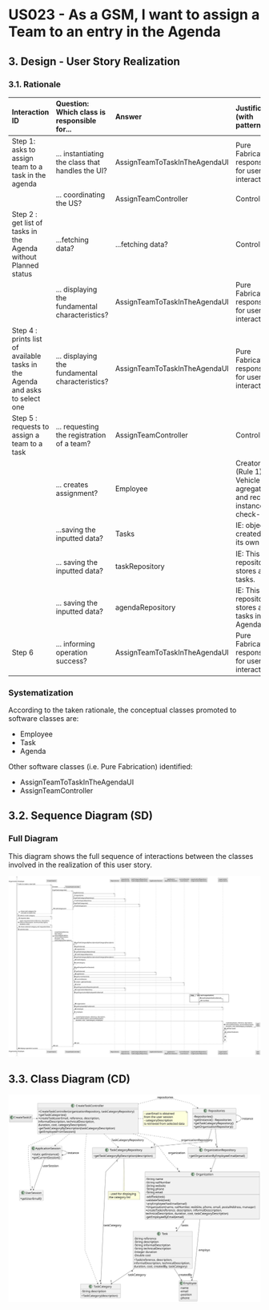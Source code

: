 # US023 - As a GSM, I want to assign a Team to an entry in the Agenda

## 3. Design - User Story Realization 

### 3.1. Rationale


| Interaction ID                                                                 | Question: Which class is responsible for...       | Answer                        | Justification (with patterns)                                                                                 |
|:-------------------------------------------------------------------------------|:--------------------------------------------------|:------------------------------|:--------------------------------------------------------------------------------------------------------------|
| Step 1: asks to assign team to a task in the agenda  		                        | 	... instantiating the class that handles the UI? | AssignTeamToTaskInTheAgendaUI | Pure Fabrication: responsible for user interactions                                                           |
| 			  		                                                                        | 	... coordinating the US?                         | AssignTeamController          | Controller                                                                                                    |
| Step 2 : get list of tasks in the Agenda without Planned status                | 		...fetching data?						                         | ...fetching data?             | Controller                                                                                                    |
| 			  		                                                                        | 	... displaying the fundamental characteristics?  | AssignTeamToTaskInTheAgendaUI | Pure Fabrication: responsible for user interactions                                                                              |
| Step 4 : prints list of available tasks in the Agenda and asks to select one		 | 	... displaying the fundamental characteristics?  | AssignTeamToTaskInTheAgendaUI | Pure Fabrication: responsible for user interactions                                                           |
| Step 5 : requests to assign a team to a task 		                                                                   | 	... requesting the registration of a team?       | AssignTeamController          | Controller                                                                                                    |
| 		                                                                             | 	... creates assignment?                          | Employee                      | Creator (Rule 1): Vehicle agregates and records instances of check-ups                                                   |
|   		     | 	...saving the inputted data?                 | Tasks                   | IE: object created has its own data.                                                                          |
|		     | 	... saving the inputted data?  | taskRepository          | IE: This repository stores all tasks.                                                                         |
| 			  		        | 	... saving the inputted data? | agendaRepository        | IE: This repository stores all tasks in the Agenda.                                                           | 
| Step 6  		     | 	... informing operation success?             | AssignTeamToTaskInTheAgendaUI         | Pure Fabrication: responsible for user interactions                                                                   | 

### Systematization ##

According to the taken rationale, the conceptual classes promoted to software classes are: 

* Employee
* Task
* Agenda

Other software classes (i.e. Pure Fabrication) identified: 

* AssignTeamToTaskInTheAgendaUI  
* AssignTeamController


## 3.2. Sequence Diagram (SD)

### Full Diagram

This diagram shows the full sequence of interactions between the classes involved in the realization of this user story.

![Sequence Diagram - Full](svg/us023-sequence-diagram-full.svg)


## 3.3. Class Diagram (CD)

![Class Diagram](svg/us023-class-diagram.svg)